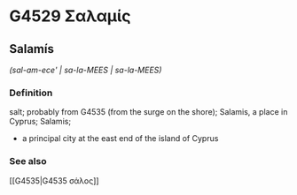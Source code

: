 # G4529 Σαλαμίς

## Salamís

_(sal-am-ece' | sa-la-MEES | sa-la-MEES)_

### Definition

salt; probably from G4535 (from the surge on the shore); Salamis, a place in Cyprus; Salamis; 

- a principal city at the east end of the island of Cyprus

### See also

[[G4535|G4535 σάλος]]
